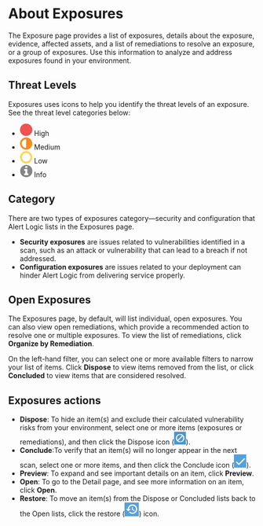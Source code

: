 # About Exposures

The Exposure page provides a list of exposures, details about the exposure, evidence, affected assets, and a list of remediations to resolve an exposure, or a group of exposures. Use this information to analyze and address exposures found in your environment.

## Threat Levels

Exposures uses  icons to help you identify the threat levels of an exposure. See the threat level categories below:

* ![](../Resources/Images/Icons/threat_critical_icon.png) High
* ![](../Resources/Images/Icons/threat_high_icon.png) Medium
* ![](../Resources/Images/Icons/threat_medium_icon.png) Low
* ![](../Resources/Images/Icons/threat_info_icon.png) Info

## Category

There are two types of exposures category—security and configuration that Alert Logic lists in the Exposures page.

* **Security exposures** are issues related to vulnerabilities identified in a scan, such as an attack or vulnerability that can lead to a breach if not addressed.
* **Configuration exposures** are issues related to your deployment  can hinder Alert Logic from delivering service properly.

## Open Exposures 

The Exposures page, by default, will list individual, open exposures. You can also  view open remediations,  which provide a recommended action to resolve one or multiple exposures. To view the list of remediations, click **Organize by Remediation**.

On the left-hand filter, you can select one or more available filters to narrow your list of items. Click **Dispose** to view items removed from the list, or click **Concluded** to view items that are considered resolved.

## Exposures actions

* **Dispose**:  To hide an item(s) and exclude their calculated vulnerability risks from your environment, select one or more items (exposures or remediations), and then click the Dispose icon (![](../Resources/Images/General/Icons/Remediations/disposed.png)).
* **Conclude**:To verify that an item(s) will no longer appear in the next scan, select one or more items, and then click the Conclude icon (![](../Resources/Images/General/Icons/Remediations/complete.png)).
* **Preview**: To expand and see important details on an item, click **Preview**.
* **Open**:  To go to the Detail page, and see more information on an item, click **Open**.
* **Restore**: To move an item(s) from the Dispose or Concluded lists back to the Open lists, click the restore (![](../Resources/Images/General/Icons/Remediations/restore.png)) icon.
